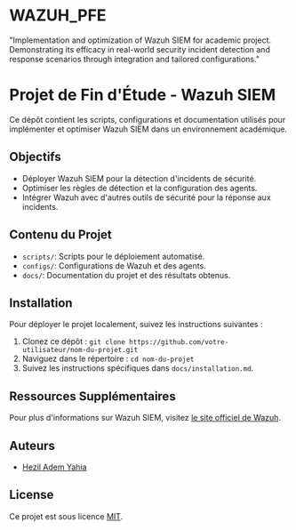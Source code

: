 # WAZUH_PFE
"Implementation and optimization of Wazuh SIEM for academic project. Demonstrating its efficacy in real-world security incident detection and response scenarios through integration and tailored configurations."
# Projet de Fin d'Étude - Wazuh SIEM

Ce dépôt contient les scripts, configurations et documentation utilisés pour implémenter et optimiser Wazuh SIEM dans un environnement académique.

## Objectifs

- Déployer Wazuh SIEM pour la détection d'incidents de sécurité.
- Optimiser les règles de détection et la configuration des agents.
- Intégrer Wazuh avec d'autres outils de sécurité pour la réponse aux incidents.

## Contenu du Projet

- `scripts/`: Scripts pour le déploiement automatisé.
- `configs/`: Configurations de Wazuh et des agents.
- `docs/`: Documentation du projet et des résultats obtenus.

## Installation

Pour déployer le projet localement, suivez les instructions suivantes :

1. Clonez ce dépôt : `git clone https://github.com/votre-utilisateur/nom-du-projet.git`
2. Naviguez dans le répertoire : `cd nom-du-projet`
3. Suivez les instructions spécifiques dans `docs/installation.md`.

## Ressources Supplémentaires

Pour plus d'informations sur Wazuh SIEM, visitez [le site officiel de Wazuh](https://wazuh.com).

## Auteurs

- [Hezil Adem Yahia](https://github.com/ademoo077)

## License

Ce projet est sous licence [MIT](LICENSE).
